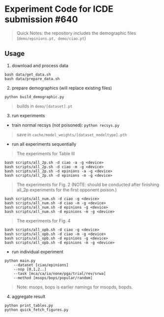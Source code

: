 # Experiment Code for ICDE submission #640

> Quick Notes: the repository includes the demographic files (`demo/epinions.pt, demo/ciao.pt`)

## Usage

1. download and process data 
```bash!
bash data/get_data.sh
bash data/prepare_data.sh
```
2. prepare demographics (will replace existing files)
```bash!
python build_demographic.py
```
> builds in `demo/[dataset].pt`

3. run experiments

* train normal recsys (not poisoned): `python recsys.py`
> save in `cache/model_weights/[dataset_modeltype].pth`

* run all experiments sequentially
> The experiments for Table III
```bash!
bash scripts/all_2p.sh -d ciao -a -g <device>
bash scripts/all_2p.sh -d ciao -m -g <device>
bash scripts/all_2p.sh -d epinions -a -g <device>
bash scripts/all_2p.sh -d epinions -m -g <device>
```
> The experiments for Fig. 2 (NOTE: should be conducted after finishing all_2p experiments for the first opponent poison.)
```
bash scripts/all_num.sh -d ciao -g <device>
bash scripts/all_num.sh -d ciao -m -g <device>
bash scripts/all_num.sh -d epinions -g <device>
bash scripts/all_num.sh -d epinions -m -g <device>
```
> The experiments for Fig. 4
```
bash scripts/all_opb.sh -d ciao -g <device>
bash scripts/all_opb.sh -d ciao -m -g <device>
bash scripts/all_opb.sh -d epinions -g <device>
bash scripts/all_opb.sh -d epinions -m -g <device>
```

* run individual experiment
```bash!
python main.py 
    --dataset [ciao/epinions] 
    --nop [0,1,2..] 
    --task [mca/ca/ia/none/pga/trial/rev/srwa]
    --method [msops/bops/popular/random]
```

> Note: msops, bops is earlier namings for msopds, bopds.


4. aggregate result
```bash!
python print_tables.py
python quick_fetch_figures.py
```
